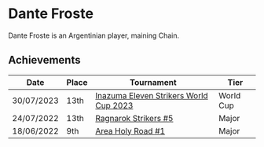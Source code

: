 # Dante Froste

Dante Froste is an Argentinian player, maining Chain. 

## Achievements

|Date|Place|Tournament|Tier|
|-|-|-|-|
| 30/07/2023 | 13th | [Inazuma Eleven Strikers World Cup 2023](../../tournaments/worldcup23.md) | World Cup |
| 24/07/2022 | 13th | [Ragnarok Strikers #5](../../tournaments/ragna/ragna5.md) | Major |
| 18/06/2022 | 9th | [Area Holy Road #1](../../tournaments/misc/holyroad1.md) | Major |

